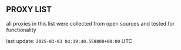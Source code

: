 ## PROXY LIST

all proxies in this list were collected from open sources and tested for functionality

last update: `2025-03-03 04:19:40.559808+00:00` UTC